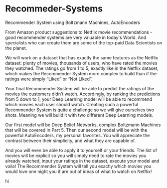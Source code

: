 # Recommeder-Systems
Recommender System using Boltzmann Machines, AutoEncoders

From Amazon product suggestions to Netflix movie recommendations - good recommender systems are very valuable in today's World. And specialists who can create them are some of the top-paid Data Scientists on the planet.

We will work on a dataset that has exactly the same features as the Netflix dataset: plenty of movies, thousands of users, who have rated the movies they watched. The ratings go from 1 to 5, exactly like in the Netflix dataset, which makes the Recommender System more complex to build than if the ratings were simply “Liked” or “Not Liked”. 

Your final Recommender System will be able to predict the ratings of the movies the customers didn’t watch. Accordingly, by ranking the predictions from 5 down to 1, your Deep Learning model will be able to recommend which movies each user should watch. Creating such a powerful Recommender System is quite a challenge so we will give ourselves two shots. Meaning we will build it with two different Deep Learning models.

Our first model will be Deep Belief Networks, complex Boltzmann Machines that will be covered in Part 5. Then our second model will be with the powerful AutoEncoders, my personal favorites. You will appreciate the contrast between their simplicity, and what they are capable of.

And you will even be able to apply it to yourself or your friends. The list of movies will be explicit so you will simply need to rate the movies you already watched, input your ratings in the dataset, execute your model and voila! The Recommender System will tell you exactly which movies you would love one night you if are out of ideas of what to watch on Netflix!   


hi